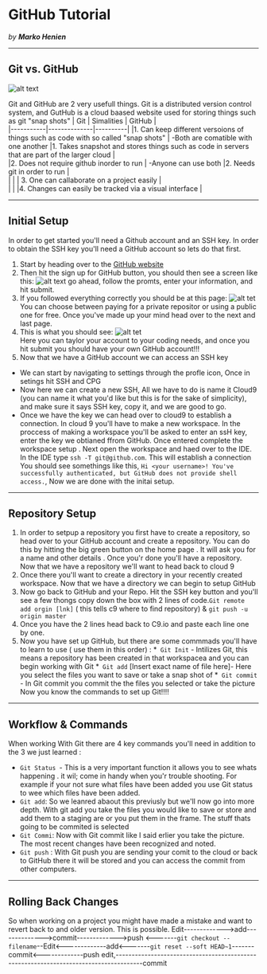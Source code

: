 # GitHub Tutorial

_by **Marko Henien**_

---

## Git vs. GitHub
![alt text](http://1.bp.blogspot.com/-WY2YpNr3W6g/UY6tZAc-H3I/AAAAAAAABLY/xJ9x3wIY8V8/s800/Github2.png)


Git and GitHub are 2 very usefull things. Git is a distributed version control system, and GutHub is a cloud baased website used for storing things such as git "snap shots"
|  Git      | Simalities   |  GitHub  |   
|-----------|--------------|----------|
|1. Can keep different versoions of things such as code with so called "snap shots"  | -Both are comatible with one another |1.  Takes snapshot and stores things such as code in servers that are part of the larger cloud   |   
|2. Does not require github inorder to run | -Anyone can use both |2. Needs git in order to run  |  
|          |   | 3. One can callaborate on a project easily  |  
| | |4. Changes can easily be tracked via a visual interface  |

---
## Initial Setup
In order to get started you'll need a Github account and an SSH key. In order to obtain the SSH key you'll need a GitHub account so lets do that first.
1. Start by heading over to the [GitHub website](https://github.com/)
2. Then hit the sign up for GitHub button, you should then see a screen like this:
![alt text](https://www.wikihow.com/images/2/2c/Join-github-1.jpg)
go ahead, follow the promts, enter your information, and hit submit.
3. If you followed everything correctly you should be at this page:
![alt tet](https://www.wikihow.com/images/2/20/Join-github-4.jpg)                      
You can choose between paying for a private repositor or using a public one for free. Once you've made up your mind head over to the next and last page.
4. This is what you should see:
![alt tet](https://www.wikihow.com/images/8/88/Join-github-5.jpg)                                   
Here you can taylor your account to your coding needs, and once you hit submit you should have your own GitHub account!!!
5. Now that we have a GitHub account we can access an SSH key
* We can start by navigating to settings through the profle icon, Once in setings hit SSH and CPG
* Now here we can create a new SSH, All we have to do is name it Cloud9 (you can name it what you'd like but this is for the sake of simplicity), and make sure it says SSH key, copy it, and we are good to go. 
* Once we have the key we can head over to cloud9 to establish a connection. In cloud 9 you'll have to make a new workspace. In the proccess of making a workspace you'll be asked to enter an ssH key, enter the key we obtianed ffrom GitHub. Once entered complete the workspace setup . Next open the workspace and haed over to the IDE. In the IDE type ```ssh -T git@github.com```. This will establish a connection You should see somethings like this, ```Hi <your username>! You've successfully authenticated, but GitHub does not provide shell access.```,
Now we are done with the initai setup.
---
## Repository Setup
1. In order to setpup a repository you first have to create a repository, so head over to your GitHub account and create a repository. You can do this by hitting the big green button on the home page . It will ask you for a name and other details . Once you'r done you'll have a repository. Now that we have a repository we'll want to head back to cloud 9 
2. Once there you'll want to create a directory in your recently created workspace. Now that we have a directory we can begin to setup GitHub
3. Now go back to GitHub and your Repo. Hit the SSH key button and you'll see a few thongs copy down the box with 2 lines of code.```Git remote add orgin [lnk]``` ( this tells c9 where to find repository) & ``` git push -u origin master ```
4. Once you have the 2 lines head back to C9.io and paste each line one by one.
5. Now you have set up GitHub, but there are some commmads you'll have to learn to use ( use them in this order) :
*` Git Init` - Intilizes Git, this means a repository has been created in that workspacea and you can begin working with Git
*` Git add` [Insert exact name of file here]- Here you select the files you want to save or take a snap shot of 
*` Git commit` - In Git commit you commit the the files you selected or take the picture 
Now you know the commands to set up Git!!!!


---
## Workflow & Commands
When working With Git there are 4 key commands you'll need in addition to the 3 we just learned :
* `Git Status `- This is a very important function it allows you to see whats happening . it wil; come in handy when you'r trouble shooting. For example if your not sure what files have been added you use Git status to wee which files have been added.
* `Git add`: So we leanred abaout this previusly but we'll now go into more depth. With git add you take the files you would like to save or store and add them to a staging are or you put them in the frame. The stuff thats going to be commited is selected
* `Git Commi`: Now with Git commit like I said erlier you take the picture. The most recent changes have been recognized and noted.
* `Git push` : With Git push you are sending your comit to the cloud or back to GitHub there it will be stored and you can access the commit from other computers.
---
## Rolling Back Changes
So when working on a project you might have made a mistake and want to revert back to and older version. This is possible.
Edit------------->add-------------->commit------------->push
 <-------`git checkout -- filename`--Edit<-------------add<-------`git reset --soft HEAD~1`-------commit<-------------push
edit,--------------------------------------------------------------------------------------commit





